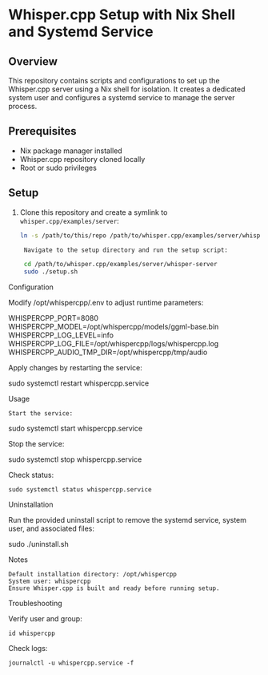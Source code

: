 # Whisper.cpp Setup with Nix Shell and Systemd Service

## Overview
This repository contains scripts and configurations to set up the Whisper.cpp server using a Nix shell for isolation. It creates a dedicated system user and configures a systemd service to manage the server process.

## Prerequisites
- Nix package manager installed
- Whisper.cpp repository cloned locally
- Root or sudo privileges

## Setup
1. Clone this repository and create a symlink to `whisper.cpp/examples/server`:
   ```bash
   ln -s /path/to/this/repo /path/to/whisper.cpp/examples/server/whisper-server

    Navigate to the setup directory and run the setup script:

    cd /path/to/whisper.cpp/examples/server/whisper-server
    sudo ./setup.sh

Configuration

Modify /opt/whispercpp/.env to adjust runtime parameters:

WHISPERCPP_PORT=8080
WHISPERCPP_MODEL=/opt/whispercpp/models/ggml-base.bin
WHISPERCPP_LOG_LEVEL=info
WHISPERCPP_LOG_FILE=/opt/whispercpp/logs/whispercpp.log
WHISPERCPP_AUDIO_TMP_DIR=/opt/whispercpp/tmp/audio

Apply changes by restarting the service:

sudo systemctl restart whispercpp.service

Usage

    Start the service:

sudo systemctl start whispercpp.service

Stop the service:

sudo systemctl stop whispercpp.service

Check status:

    sudo systemctl status whispercpp.service

Uninstallation

Run the provided uninstall script to remove the systemd service, system user, and associated files:

sudo ./uninstall.sh

Notes

    Default installation directory: /opt/whispercpp
    System user: whispercpp
    Ensure Whisper.cpp is built and ready before running setup.

Troubleshooting

Verify user and group:

    id whispercpp

Check logs:

    journalctl -u whispercpp.service -f

